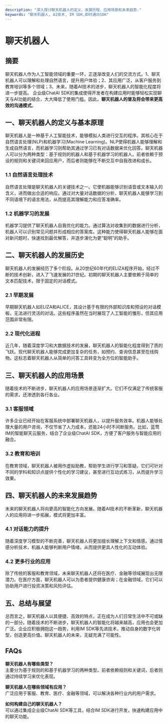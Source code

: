 ```yaml
---
description: "深入探讨聊天机器人的定义、发展历程、应用场景和未来趋势."
keywords: "聊天机器人, AI技术, IM SDK,即时通讯SDK"
---
```

# 聊天机器人  

## 摘要  
聊天机器人作为人工智能领域的重要一环，正逐渐改变人们的交流方式。1、聊天机器人可以理解和处理自然语言，提升用户体验；2、其应用广泛，从客户服务到教育培训等多个领域；3、未来，随着AI技术的进步，聊天机器人的智能化程度将进一步提高。 企业级ChatAI SDK的集成使得开发者在构建应用时能够轻松实现聊天与AI功能的结合，大大降低了使用门槛。因此，**聊天机器人的普及将会带来更高效的沟通模式**。

## 一、聊天机器人的定义与基本原理  
聊天机器人是一种基于人工智能技术，能够模拟人类进行交互的程序。其核心在于自然语言处理(NLP)和机器学习(Machine Learning)。NLP使得机器人能够理解和生成自然语言，而机器学习则帮助其通过学习已有对话数据来优化回答。聊天机器人可以分为两种类型：基于规则的机器人和基于机器学习的机器人。前者依赖于预设的规则和关键词来回应用户，而后者则能够在不断交互中自我改进和成长。

### 1.1 自然语言处理技术  
自然语言处理是聊天机器人的关键技术之一。它使机器能够识别语音或文本输入的含义，进而做出合适的响应。通过对大量对话数据的分析，聊天机器人能够学习到不同语境下的语言用法，从而提高其理解能力和应答准确率。

### 1.2 机器学习的发展  
机器学习提供了聊天机器人自我优化的能力。通过算法对收集到的数据进行分析，机器人可以识别常见问题并形成相应的答案库。这种能力使得聊天机器人能够在面对新问题时，快速找到最优解答，并逐步演化为更“聪明”的助手。

## 二、聊天机器人的发展历史  
聊天机器人的发展经历了多个阶段。从20世纪60年代的ELIZA程序开始，经过不断的技术创新，进入了飞速发展的21世纪。初期的聊天机器人主要依赖于简单的文本匹配技术，限于固定的对话模式。

### 2.1 早期发展  
早期聊天机器人如ELIZA和ALICE，其设计基于有限的外部知识库和预设的对话模板，无法进行灵活的对话。这些程序虽然在当时展现了人工智能的雏形，但其应用范围非常有限。

### 2.2 现代化进程  
近几年，随着深度学习和大数据技术的发展，聊天机器人的智能化程度得到了质的飞跃。现代聊天机器人能够完成更加复杂的任务，如预约、查询信息甚至在线购物。这标志着聊天机器人从简单的问答工具转变为全方位的智能助手。

## 三、聊天机器人的应用场景  
随着技术的不断进步，聊天机器人的应用场景逐渐扩大。它们不仅满足了传统客服的需求，还渗透到各行各业。

### 3.1 客服领域  
许多企业已经开始在客服系统中部署聊天机器人，以提升服务效率。机器人能够处理大量的用户咨询，不仅节省了人力成本，还能24小时不间断服务。比如，蓝莺IM的智能聊天云服务，结合了企业级ChatAI SDK，方便了客户服务与智能应用的融合。

### 3.2 教育和培训  
在教育领域，聊天机器人被用作虚拟助教，帮助学生进行学习和答疑。它们可针对不同的学科和知识点提供个性化的学习建议，甚至进行互动式练习，从而提升学习效果。

## 四、聊天机器人的未来发展趋势  
未来的聊天机器人将向更高的智能化方向发展。随着AI技术的不断革新，聊天机器人的应用将进一步拓展，模式将更加丰富。

### 4.1 对话能力的提升  
随着深度学习模型的不断完善，聊天机器人将更加擅长理解上下文和情感。通过情感分析技术，机器人能够判断用户情绪，从而提供更具人性化的互动体验。

### 4.2 更多行业的应用  
除了传统的客服和教育领域，未来聊天机器人还将在医疗、金融等领域展现出无限潜力。在医疗方面，聊天机器人可以为患者提供健康咨询；在金融领域，它们可以协助用户进行投资决策和风险评估。

## 五、总结与展望  
总而言之，聊天机器人以其便捷、高效的特点，正在成为人们日常生活中不可或缺的一部分。随着技术的不断进步，聊天机器人的智能化将越来越高，应用也会更加广泛。企业应积极拥抱这一趋势，利用IM SDK等先进技术，推动自身的数字化转型，创造更高价值。聊天机器人的未来，无疑充满了可能性。

## FAQs  
**聊天机器人有哪些类型？**  
主要分为基于规则的和基于机器学习的两种类型。前者依赖规则和关键词，后者则通过持续学习来优化表现。

**聊天机器人在哪些领域有应用？**  
广泛应用于客服、教育、医疗、金融等领域，可以解决各种行业内的用户需求。

**如何构建自己的聊天机器人？**  
可以通过集成企业级ChatAI SDK等工具，结合IM SDK进行开发，快速构建应用中的聊天功能。

